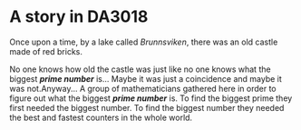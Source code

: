# A story in DA3018

Once upon a time, by a lake called _Brunnsviken_, there was an old castle
made of red bricks. 

No one knows how old the castle was just like no one knows what the biggest ***prime number*** is...
Maybe it was just a coincidence and maybe it was not.Anyway...
A group of mathematicians gathered here in order to figure out what the biggest ***prime number*** is.
To find the biggest prime they first needed the biggest number. To find the biggest number they needed the best and fastest counters in the whole world.
